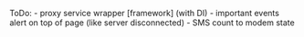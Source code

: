 ToDo:
    - proxy service wrapper [framework] (with DI)
    - important events alert on top of page (like server disconnected)
    - SMS count to modem state

    